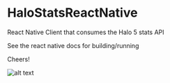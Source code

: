 # HaloStatsReactNative

React Native Client that consumes the Halo 5 stats API 

See the react native docs for building/running 

Cheers! 

![alt text](https://pbs.twimg.com/media/CalirgHUUAAgFSs.png:large "Screenshot")

